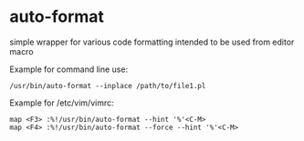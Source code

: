 # auto-format
simple wrapper for various code formatting intended to be used from editor macro

Example for command line use:

	/usr/bin/auto-format --inplace /path/to/file1.pl

Example for /etc/vim/vimrc:

    map <F3> :%!/usr/bin/auto-format --hint '%'<C-M>
    map <F4> :%!/usr/bin/auto-format --force --hint '%'<C-M>

